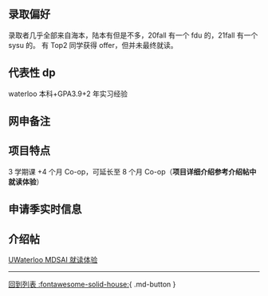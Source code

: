 ## 录取偏好

录取者几乎全部来自海本，陆本有但是不多，20fall 有一个 fdu 的，21fall 有一个 sysu 的。
有 Top2 同学获得 offer，但并未最终就读。

## 代表性 dp

waterloo 本科+GPA3.9+2 年实习经验

## 网申备注

## 项目特点

3 学期课 +4 个月 Co-op，可延长至 8 个月 Co-op（**项目详细介绍参考介绍帖中就读体验**）

## 申请季实时信息

## 介绍帖

[UWaterloo MDSAI 就读体验](https://www.1point3acres.com/bbs/thread-950890-1-1.html)

---

[回到列表 :fontawesome-solid-house:](选校梯度.md){ .md-button }
